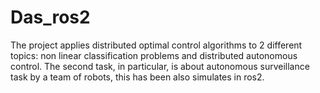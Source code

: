 # Das_ros2
The project applies distributed optimal control algorithms to 2 different topics: non linear classification problems and distributed autonomous control. The second task, in particular, is about autonomous surveillance task by a team of robots, this has been also simulates in ros2.
